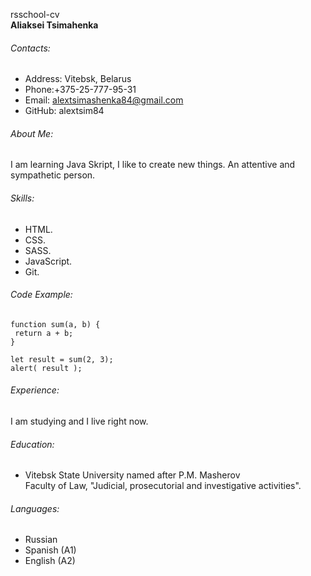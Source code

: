 rsschool-cv <br>
**Aliaksei Tsimahenka**

###### Contacts:

- Address: Vitebsk, Belarus
- Phone:+375-25-777-95-31
- Email: alextsimashenka84@gmail.com
- GitHub: alextsim84

###### About Me:

I am learning Java Skript, I like to create new things. An attentive and sympathetic person.

###### Skills:

- HTML.
- CSS.
- SASS.
- JavaScript.
- Git.

###### Code Example:

```
function sum(a, b) {
 return a + b;
}

let result = sum(2, 3);
alert( result );
```

###### Experience:

I am studying and I live right now.

###### Education:

- Vitebsk State University named after P.M. Masherov <br>
  Faculty of Law, "Judicial, prosecutorial and investigative activities".

###### Languages:

- Russian
- Spanish (A1)
- English (A2)
